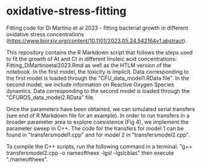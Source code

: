 # oxidative-stress-fitting
Fitting code for Di Martino et al 2023 - fitting bacterial growth in different oxidative stress concentrations (https://www.biorxiv.org/content/10.1101/2023.05.24.542164v1.abstract). 

This repository contains the R Markdown script that follows the steps used to fit the growth of At and Ct in different linoleic acid concentrations: Fitting_DiMartinoetal2023.Rmd as well as the HTLM version of the notebook. 
In the first model, the toxicity is implicit. Data corresponding to the first model is loaded through the "CFU_data_model1.RData file". 
In the second model, we include information on Reactive Oxygen Species dynamics. Data corresponding to the second model is loaded through the "CFUROS_data_model2.RData" file. 

Once the parameters have been obtained, we can simulated serial transfers (see end of R Markdown file for an example). In order to run transfers in a broader parameter area to explore coexistence (Fig 4), we implement the parameter sweep in C++. The code for the transfers for model 1 can be found in "transfersmodel1.cpp" and for model 2 in "transfersmodel2.cpp". 

To compile the C++ scripts, run the following command in a terminal: "g++ transfersmodel2.cpp -o nameoftheex -lgsl -lgslcblas" then execute "./nameoftheex".
